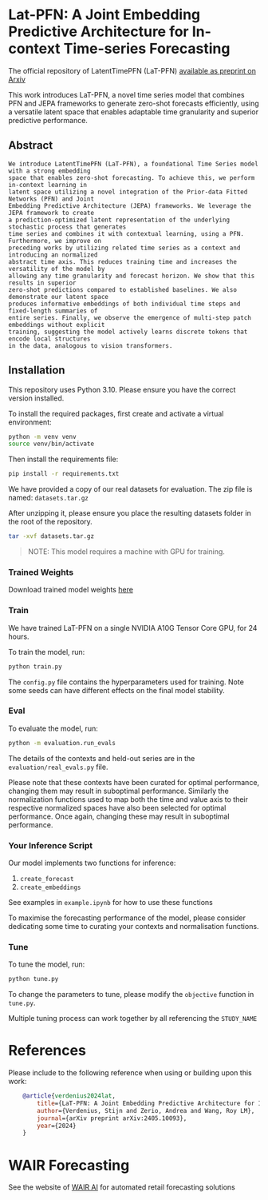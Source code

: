 # Lat-PFN: A Joint Embedding Predictive Architecture for In-context Time-series Forecasting

The official repository of LatentTimePFN (LaT-PFN) [available as preprint on Arxiv](https://arxiv.org/abs/2405.10093)

This work introduces LaT-PFN, a novel time series model that combines PFN and JEPA frameworks to generate zero-shot forecasts efficiently, using a versatile latent space that enables adaptable time granularity and superior predictive performance.

## Abstract

```text
We introduce LatentTimePFN (LaT-PFN), a foundational Time Series model with a strong embedding
space that enables zero-shot forecasting. To achieve this, we perform in-context learning in
latent space utilizing a novel integration of the Prior-data Fitted Networks (PFN) and Joint
Embedding Predictive Architecture (JEPA) frameworks. We leverage the JEPA framework to create
a prediction-optimized latent representation of the underlying stochastic process that generates
time series and combines it with contextual learning, using a PFN. Furthermore, we improve on
preceding works by utilizing related time series as a context and introducing an normalized
abstract time axis. This reduces training time and increases the versatility of the model by
allowing any time granularity and forecast horizon. We show that this results in superior
zero-shot predictions compared to established baselines. We also demonstrate our latent space
produces informative embeddings of both individual time steps and fixed-length summaries of
entire series. Finally, we observe the emergence of multi-step patch embeddings without explicit
training, suggesting the model actively learns discrete tokens that encode local structures
in the data, analogous to vision transformers.
```

## Installation

This repository uses Python 3.10. Please ensure you have the correct version installed.

To install the required packages, first create and activate a virtual environment:

```bash
python -m venv venv
source venv/bin/activate
```

Then install the requirements file:

```bash
pip install -r requirements.txt
```
We have provided a copy of our real datasets for evaluation. The zip file is named:
`datasets.tar.gz`

After unzipping it, please ensure you place the resulting datasets folder in the root of the repository.

```bash
tar -xvf datasets.tar.gz
```

> NOTE: This model requires a machine with GPU for training.

### Trained Weights

Download trained model weights [here](https://drive.google.com/drive/folders/11dC1tbj0Vafr1Iqnk-IMBOpkI3-imYwL?usp=drive_link) 

### Train

We have trained LaT-PFN on a single NVIDIA A10G Tensor Core GPU, for 24 hours.

To train the model, run:

```bash
python train.py
```
The `config.py` file contains the hyperparameters used for training. Note some seeds can have different effects on the final model stability.

### Eval

To evaluate the model, run:

```bash
python -m evaluation.run_evals
```
The details of the contexts and held-out series are in the `evaluation/real_evals.py` file. 

Please note that these contexts have been curated for optimal performance, changing them may result in suboptimal performance.
Similarly the normalization functions used to map both the time and value axis to their respective normalized spaces have also been selected for optimal performance. Once again, changing these may result in suboptimal performance.

### Your Inference Script

Our model implements two functions for inference:
1. `create_forecast`
2. `create_embeddings`

See examples in `example.ipynb` for how to use these functions

To maximise the forecasting performance of the model, please consider dedicating some time to curating your contexts and normalisation functions.

### Tune

To tune the model, run:

```bash
python tune.py
```
To change the parameters to tune, please modify the `objective` function in `tune.py`.

Multiple tuning process can work together by all referencing the `STUDY_NAME`

# References

Please include to the following reference when using or building upon this work:

```bibtex
    @article{verdenius2024lat,
        title={LaT-PFN: A Joint Embedding Predictive Architecture for In-context Time-series Forecasting},
        author={Verdenius, Stijn and Zerio, Andrea and Wang, Roy LM},
        journal={arXiv preprint arXiv:2405.10093},
        year={2024}
    }
```

# WAIR Forecasting

See the website of [WAIR AI](https://wair.ai/) for automated retail forecasting solutions
